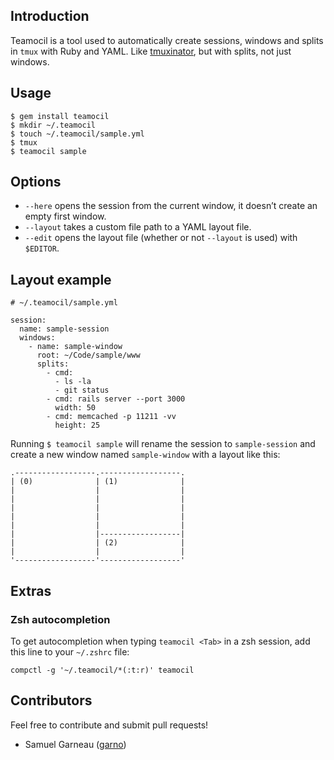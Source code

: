 ## Introduction

Teamocil is a tool used to automatically create sessions, windows and splits in `tmux` with Ruby and YAML. Like [tmuxinator](https://github.com/aziz/tmuxinator), but with splits, not just windows.

## Usage

    $ gem install teamocil
    $ mkdir ~/.teamocil
    $ touch ~/.teamocil/sample.yml
    $ tmux
    $ teamocil sample

## Options

* `--here` opens the session from the current window, it doesn’t create an empty first window.
* `--layout` takes a custom file path to a YAML layout file.
* `--edit` opens the layout file (whether or not `--layout` is used) with `$EDITOR`.

## Layout example

    # ~/.teamocil/sample.yml

    session:
      name: sample-session
      windows:
        - name: sample-window
          root: ~/Code/sample/www
          splits:
            - cmd:
              - ls -la
              - git status
            - cmd: rails server --port 3000
              width: 50
            - cmd: memcached -p 11211 -vv
              height: 25

Running `$ teamocil sample` will rename the session to `sample-session` and create a new window named `sample-window` with a layout like this:

    .------------------.------------------.
    | (0)              | (1)              |
    |                  |                  |
    |                  |                  |
    |                  |                  |
    |                  |                  |
    |                  |                  |
    |                  |------------------|
    |                  | (2)              |
    |                  |                  |
    '------------------'------------------'

## Extras

### Zsh autocompletion

To get autocompletion when typing `teamocil <Tab>` in a zsh session, add this line to your `~/.zshrc` file:

    compctl -g '~/.teamocil/*(:t:r)' teamocil

## Contributors

Feel free to contribute and submit pull requests!

* Samuel Garneau ([garno](https://github.com/garno))
